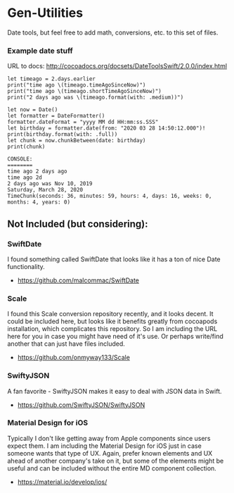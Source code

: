# Gen-Utilities
Date tools, but feel free to add math, conversions, etc. to this set of files. 

### Example date stuff

URL to docs: http://cocoadocs.org/docsets/DateToolsSwift/2.0.0/index.html

    let timeago = 2.days.earlier
    print("time ago \(timeago.timeAgoSinceNow)")
    print("time ago \(timeago.shortTimeAgoSinceNow)")
    print("2 days ago was \(timeago.format(with: .medium))")
        
    let now = Date()
    let formatter = DateFormatter()
    formatter.dateFormat = "yyyy MM dd HH:mm:ss.SSS"
    let birthday = formatter.date(from: "2020 03 28 14:50:12.000")!
    print(birthday.format(with: .full))
    let chunk = now.chunkBetween(date: birthday)
    print(chunk)
    
    CONSOLE:
    ========
    time ago 2 days ago
    time ago 2d
    2 days ago was Nov 10, 2019
    Saturday, March 28, 2020
    TimeChunk(seconds: 36, minutes: 59, hours: 4, days: 16, weeks: 0, months: 4, years: 0)

## Not Included (but considering):

### SwiftDate

I found something called SwiftDate that looks like it has a ton of nice Date functionality. 

  - https://github.com/malcommac/SwiftDate

### Scale

I found this Scale conversion repository recently, and it looks decent. It could be included here, but looks like it benefits greatly from cocoapods installation, which complicates this repository. So I am including the URL here for you in case you might have need of it's use. Or perhaps write/find another that can just have files included.

  - https://github.com/onmyway133/Scale
 
### SwiftyJSON

A fan favorite - SwiftyJSON makes it easy to deal with JSON data in Swift.

  - https://github.com/SwiftyJSON/SwiftyJSON

### Material Design for iOS

Typically I don't like getting away from Apple components since users expect them. I am including the Material Design for iOS just in case someone wants that type of UX. Again, prefer known elements and UX ahead of another company's take on it, but some of the elements might be useful and can be included without the entire MD component collection.

  - https://material.io/develop/ios/

